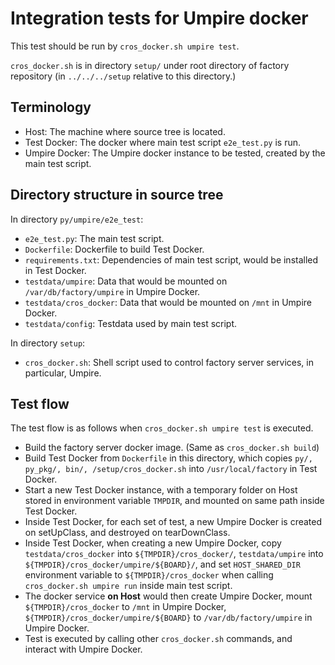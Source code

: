 Integration tests for Umpire docker
===================================

This test should be run by `cros_docker.sh umpire test`.

`cros_docker.sh` is in directory `setup/` under root directory of factory
repository (in `../../../setup` relative to this directory.)

Terminology
-----------
* Host: The machine where source tree is located.
* Test Docker: The docker where main test script `e2e_test.py` is run.
* Umpire Docker: The Umpire docker instance to be tested, created by the main
                 test script.

Directory structure in source tree
----------------------------------
In directory `py/umpire/e2e_test`:
* `e2e_test.py`: The main test script.
* `Dockerfile`: Dockerfile to build Test Docker.
* `requirements.txt`: Dependencies of main test script, would be installed in
                      Test Docker.
* `testdata/umpire`: Data that would be mounted on `/var/db/factory/umpire` in
                     Umpire Docker.
* `testdata/cros_docker`: Data that would be mounted on `/mnt` in Umpire Docker.
* `testdata/config`: Testdata used by main test script.

In directory `setup`:
* `cros_docker.sh`: Shell script used to control factory server services, in
                    particular, Umpire.

Test flow
---------
The test flow is as follows when `cros_docker.sh umpire test` is executed.
* Build the factory server docker image. (Same as `cros_docker.sh build`)
* Build Test Docker from `Dockerfile` in this directory, which copies `py/,
  py_pkg/, bin/, /setup/cros_docker.sh` into `/usr/local/factory` in Test
  Docker.
* Start a new Test Docker instance, with a temporary folder on Host stored in
  environment variable `TMPDIR`, and mounted on same path inside Test Docker.
* Inside Test Docker, for each set of test, a new Umpire Docker is created on
  setUpClass, and destroyed on tearDownClass.
* Inside Test Docker, when creating a new Umpire Docker, copy
  `testdata/cros_docker` into `${TMPDIR}/cros_docker/`, `testdata/umpire`
  into `${TMPDIR}/cros_docker/umpire/${BOARD}/`, and set
  `HOST_SHARED_DIR` environment variable to `${TMPDIR}/cros_docker` when
  calling `cros_docker.sh umpire run` inside main test script.
* The docker service **on Host** would then create Umpire Docker, mount
  `${TMPDIR}/cros_docker` to `/mnt` in Umpire Docker,
  `${TMPDIR}/cros_docker/umpire/${BOARD}` to `/var/db/factory/umpire` in
  Umpire Docker.
* Test is executed by calling other `cros_docker.sh` commands, and interact
  with Umpire Docker.
